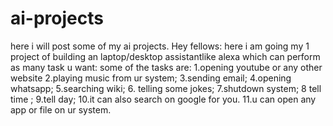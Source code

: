# ai-projects
here i will post some of my ai projects.
Hey fellows:
here i am going my 1 project of building an laptop/desktop assistantlike alexa
which can perform as many task u want:
some of the tasks are:
1.opening youtube or any other website
2.playing music from ur system;
3.sending email;
4.opening whatsapp;
5.searching wiki;
6. telling some jokes;
7.shutdown system;
8 tell time ;
9.tell day;
10.it can also search on google for you.
11.u can open any app or file on ur system.
